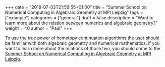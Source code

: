 +++
date = "2018-07-03T21:56:55+01:00"
title = "Summer School on Numerical Computing in Algebraic Geometry at MPI Leipzig"
tags = ["example"]
categories = ["general"]
draft = false
description = "Want to learn more about the relation between numerics and algebraic geometry?"
weight = 40
author = "Paul"
+++

To use the true power of homotopy continuation algorithms the user should be familiar with both algebraic geometry and numerical mathematics. If you want to learn more about the relations of those two, you should come to the [Summer School on Numerical Computing in Algebraic Geometry at MPI Leipzig](https://www.mis.mpg.de/calendar/conferences/2018/nc2018.html).
